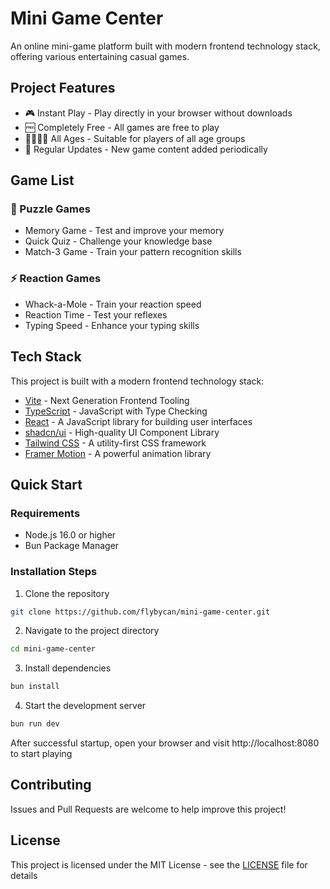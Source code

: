 # Mini Game Center

An online mini-game platform built with modern frontend technology stack, offering various entertaining casual games.

## Project Features

- 🎮 Instant Play - Play directly in your browser without downloads
- 🆓 Completely Free - All games are free to play
- 👨‍👩‍👧‍👦 All Ages - Suitable for players of all age groups
- 🎯 Regular Updates - New game content added periodically

## Game List

### 🧠 Puzzle Games
- Memory Game - Test and improve your memory
- Quick Quiz - Challenge your knowledge base
- Match-3 Game - Train your pattern recognition skills

### ⚡ Reaction Games
- Whack-a-Mole - Train your reaction speed
- Reaction Time - Test your reflexes
- Typing Speed - Enhance your typing skills

## Tech Stack

This project is built with a modern frontend technology stack:

- [Vite](https://vitejs.dev/) - Next Generation Frontend Tooling
- [TypeScript](https://www.typescriptlang.org/) - JavaScript with Type Checking
- [React](https://reactjs.org/) - A JavaScript library for building user interfaces
- [shadcn/ui](https://ui.shadcn.com/) - High-quality UI Component Library
- [Tailwind CSS](https://tailwindcss.com/) - A utility-first CSS framework
- [Framer Motion](https://www.framer.com/motion/) - A powerful animation library

## Quick Start

### Requirements

- Node.js 16.0 or higher
- Bun Package Manager

### Installation Steps

1. Clone the repository
```bash
git clone https://github.com/flybycan/mini-game-center.git
```

2. Navigate to the project directory
```bash
cd mini-game-center
```

3. Install dependencies
```bash
bun install
```

4. Start the development server
```bash
bun run dev
```

After successful startup, open your browser and visit http://localhost:8080 to start playing

## Contributing

Issues and Pull Requests are welcome to help improve this project!

## License

This project is licensed under the MIT License - see the [LICENSE](LICENSE) file for details

